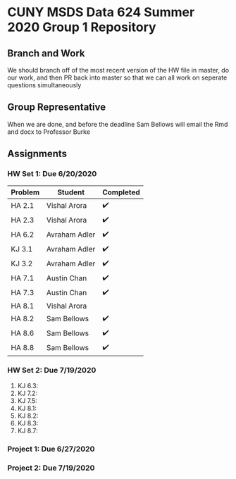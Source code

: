 # CUNY MSDS Data 624 Summer 2020 Group 1 Repository

## Branch and Work
We should branch off of the most recent version of the HW file in master, do
our work, and then PR back into master so that we can all work on seperate
questions simultaneously

## Group Representative
When we are done, and before the deadline Sam Bellows will email the Rmd and
docx to Professor Burke

## Assignments
### HW Set 1: Due 6/20/2020
|Problem|Student|Completed|
|-------|-------|---------|
|HA 2.1|Vishal Arora|:heavy_check_mark:|
|HA 2.3|Vishal Arora|:heavy_check_mark:|
|HA 6.2|Avraham Adler|:heavy_check_mark:|
|KJ 3.1|Avraham Adler|:heavy_check_mark:|
|KJ 3.2|Avraham Adler|:heavy_check_mark:|
|HA 7.1|Austin Chan|:heavy_check_mark:|
|HA 7.3|Austin Chan|:heavy_check_mark:|
|HA 8.1|Vishal Arora| |
|HA 8.2|Sam Bellows|:heavy_check_mark:|
|HA 8.6|Sam Bellows|:heavy_check_mark:|
|HA 8.8|Sam Bellows|:heavy_check_mark:|
 
### HW Set 2: Due 7/19/2020
 1. KJ 6.3:
 1. KJ 7.2:
 1. KJ 7.5:
 1. KJ 8.1:
 1. KJ 8.2:
 1. KJ 8.3:
 1. KJ 8.7:
 
### Project 1: Due 6/27/2020
### Project 2: Due 7/19/2020
